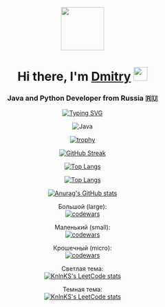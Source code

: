 <div id="header" align="center">
  <img src="https://camo.githubusercontent.com/4cb9b98860a01e6a93c5b3eb5fd5a0ae409731635562552752b75ff17b4b2167/68747470733a2f2f6d656469612e67697068792e636f6d2f6d656469612f4d3967624264396e6244724f5475314d71782f67697068792e676966" width="100" >

  <h1 align="center">Hi there, I'm <a href="https://t.me/The_Real_DO" target="_blank">Dmitry</a> 
  <img src="https://github.com/blackcater/blackcater/raw/main/images/Hi.gif" height="32"/></h1>
  <h3 align="center">Java and Python Developer from Russia 🇷🇺</h3>
  
  [![Typing SVG](https://readme-typing-svg.herokuapp.com?color=%2336BCF7&lines=Java+Developer,+idea+executor)](https://git.io/typing-svg)

  ![Java](https://img.shields.io/badge/java-%23ED8B00.svg?style=for-the-badge&logo=java&logoColor=white)

  [![trophy](https://github-profile-trophy.vercel.app/?username=ryo-ma)](https://github.com/ryo-ma/github-profile-trophy)

  [![GitHub Streak](https://github-readme-streak-stats.herokuapp.com/?user=DenverCoder1)](https://git.io/streak-stats)

  <!---Для компактной версии-->
  [![Top Langs](https://github-readme-stats.vercel.app/api/top-langs/?username=Dmitry-Osipov&layout=compact)](https://github.com/Dmitry-Osipov/github-readme-stats)
  
  <!---Для подробной версии-->
  [![Top Langs](https://github-readme-stats.vercel.app/api/top-langs/?username=Dmitry-Osipov)](https://github.com/Dmitry-Osipov/github-readme-stats)

  [![Anurag's GitHub stats](https://github-readme-stats.vercel.app/api?username=Dmitry-Osipov)](https://github.com/Dmitry-Osipov/github-readme-stats)

  Большой (large):  
  [![codewars](https://www.codewars.com/users/OcelotAgent/badges/large)](https://www.codewars.com/users/OcelotAgent)   
  
  Маленький (small):  
  [![codewars](https://www.codewars.com/users/OcelotAgent/badges/small)](https://www.codewars.com/users/OcelotAgent) 
  
  Крошечный (micro):  
  [![codewars](https://www.codewars.com/users/OcelotAgent/badges/micro)](https://www.codewars.com/users/OcelotAgent) 

  Светлая тема:  
  [![KnlnKS's LeetCode stats](https://leetcode-stats-six.vercel.app/api?username=OcelotAgent)](https://github.com/KnlnKS/leetcode-stats)
  
  
  Темная тема:  
  [![KnlnKS's LeetCode stats](https://leetcode-stats-six.vercel.app/api?username=OcelotAgent&theme=dark)](https://github.com/KnlnKS/leetcode-stats)
</div>

<!--
**Dmitry-Osipov/Dmitry-Osipov** is a ✨ _special_ ✨ repository because its `README.md` (this file) appears on your GitHub profile.

Here are some ideas to get you started:

- 🔭 I’m currently working on ...
- 🌱 I’m currently learning ...
- 👯 I’m looking to collaborate on ...
- 🤔 I’m looking for help with ...
- 💬 Ask me about ...
- 📫 How to reach me: ...
- 😄 Pronouns: ...
- ⚡ Fun fact: ...
-->
